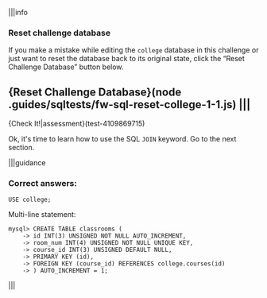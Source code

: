 |||info
### Reset challenge database
If you make a mistake while editing the `college` database in this challenge or just want to reset the database back to its original state, click the “Reset Challenge Database” button below.

{Reset Challenge Database}(node .guides/sqltests/fw-sql-reset-college-1-1.js)
|||
---

{Check It!|assessment}(test-4109869715)

Ok, it's time to learn how to use the SQL `JOIN` keyword.
Go to the next section.

|||guidance
### Correct answers:

`USE college;`

Multi-line statement:

```
mysql> CREATE TABLE classrooms (
    -> id INT(3) UNSIGNED NOT NULL AUTO_INCREMENT,
    -> room_num INT(4) UNSIGNED NOT NULL UNIQUE KEY,
    -> course_id INT(3) UNSIGNED DEFAULT NULL,
    -> PRIMARY KEY (id),
    -> FOREIGN KEY (course_id) REFERENCES college.courses(id)
    -> ) AUTO_INCREMENT = 1;
```

|||
